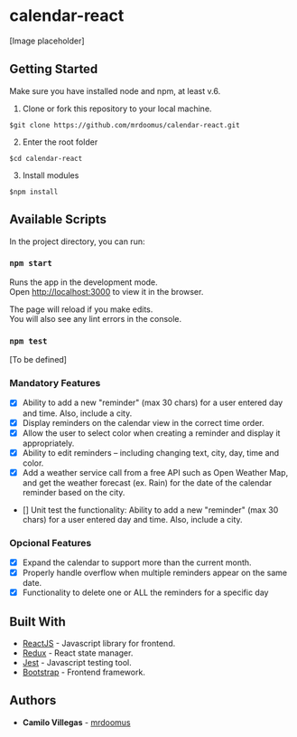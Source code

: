 # calendar-react

[Image placeholder]

## Getting Started

Make sure you have installed node and npm, at least v.6.

1. Clone or fork this repository to your local machine.

```
$git clone https://github.com/mrdoomus/calendar-react.git
```

2. Enter the root folder

```
$cd calendar-react
```

3. Install modules

```
$npm install
```

## Available Scripts

In the project directory, you can run:

### `npm start`

Runs the app in the development mode.<br />
Open [http://localhost:3000](http://localhost:3000) to view it in the browser.

The page will reload if you make edits.<br />
You will also see any lint errors in the console.

### `npm test`

[To be defined]

### Mandatory Features

- [x] Ability to add a new "reminder" (max 30 chars) for a user entered day and time. Also,
      include a city.
- [x] Display reminders on the calendar view in the correct time order.
- [x] Allow the user to select color when creating a reminder and display it appropriately.
- [x] Ability to edit reminders – including changing text, city, day, time and color.
- [x] Add a weather service call from a free API such as ​Open Weather Map​, and get the
      weather forecast (ex. Rain) for the date of the calendar reminder based on the city.
- [] Unit test the functionality: ​Ability to add a new "reminder" (max 30 chars) for a user
  entered day and time. Also, include a city.

### Opcional Features

- [x] Expand the calendar to support more than the current month.
- [x] Properly handle overflow when multiple reminders appear on the same date.
- [x] Functionality to delete one or ALL the reminders for a specific day

## Built With

- [ReactJS](https://es.reactjs.org/) - Javascript library for frontend.
- [Redux](https://es.redux.js.org/) - React state manager.
- [Jest](https://jestjs.io/) - Javascript testing tool.
- [Bootstrap](https://getbootstrap.com/) - Frontend framework.

## Authors

- **Camilo Villegas** - [mrdoomus](https://github.com/mrdoomus)
